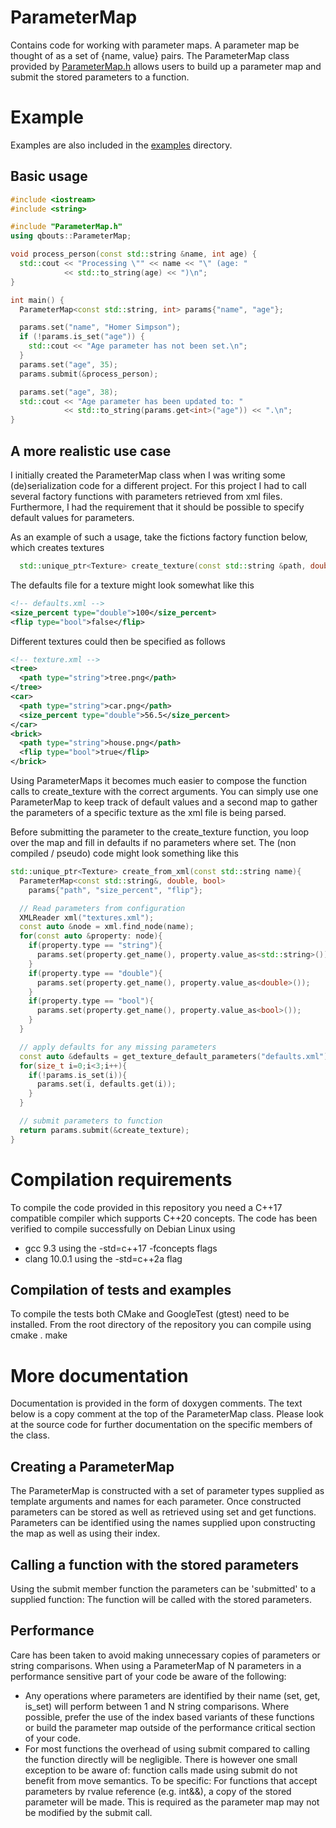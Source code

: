 # ParameterMap
Contains code for working with parameter maps. A parameter map be thought of as a set of {name, value} pairs.
The ParameterMap class provided by [ParameterMap.h](include/ParameterMap.h) allows users to build up a parameter map
and submit the stored parameters to a function.

# Example
Examples are also included in the [examples](examples) directory.
## Basic usage

```c++
#include <iostream>
#include <string>

#include "ParameterMap.h"
using qbouts::ParameterMap;

void process_person(const std::string &name, int age) {
  std::cout << "Processing \"" << name << "\" (age: " 
            << std::to_string(age) << ")\n";
}

int main() {
  ParameterMap<const std::string, int> params{"name", "age"};

  params.set("name", "Homer Simpson");
  if (!params.is_set("age")) {
    std::cout << "Age parameter has not been set.\n";
  }
  params.set("age", 35);
  params.submit(&process_person);

  params.set("age", 38);
  std::cout << "Age parameter has been updated to: "  
            << std::to_string(params.get<int>("age")) << ".\n";
}
```

## A more realistic use case
I initially created the ParameterMap class when I was writing some (de)serialization code for a different project.
For this project I had to call several factory functions with parameters retrieved from xml files. Furthermore, I had
the requirement that it should be possible to specify default values for parameters. 

As an example of such a usage, take the fictions factory function below, which creates textures
```c++
  std::unique_ptr<Texture> create_texture(const std::string &path, double size_percent, bool wrapping);
```

The defaults file for a texture 
might look somewhat like this
```xml
<!-- defaults.xml -->
<size_percent type="double">100</size_percent>
<flip type="bool">false</flip>
```
Different textures could then be specified as follows
```xml
<!-- texture.xml -->
<tree>
  <path type="string">tree.png</path>
</tree>
<car>
  <path type="string">car.png</path>
  <size_percent type="double">56.5</size_percent>
</car>
<brick>
  <path type="string">house.png</path>
  <flip type="bool">true</flip>
</brick>
```

Using ParameterMaps it becomes much easier to compose the function calls to create_texture with the correct arguments. 
You can simply use one ParameterMap to keep track of default values and a second map to gather the parameters of a 
specific texture as the xml file is being parsed. 

Before submitting the parameter to the create_texture function, 
you loop over the map and fill in defaults if no parameters where set. The (non compiled / pseudo) code might look something like this

```c++
std::unique_ptr<Texture> create_from_xml(const std::string name){
  ParameterMap<const std::string&, double, bool> 
    params{"path", "size_percent", "flip"};

  // Read parameters from configuration
  XMLReader xml("textures.xml");
  const auto &node = xml.find_node(name);
  for(const auto &property: node){
    if(property.type == "string"){
      params.set(property.get_name(), property.value_as<std::string>());
    }
    if(property.type == "double"){
      params.set(property.get_name(), property.value_as<double>());
    }
    if(property.type == "bool"){
      params.set(property.get_name(), property.value_as<bool>());
    }
  }

  // apply defaults for any missing parameters
  const auto &defaults = get_texture_default_parameters("defaults.xml");
  for(size_t i=0;i<3;i++){
    if(!params.is_set(i)){
      params.set(i, defaults.get(i));
    }
  }

  // submit parameters to function
  return params.submit(&create_texture);
}
```

# Compilation requirements
To compile the code provided in this repository you need a C++17 compatible compiler which supports C++20 concepts. 
The code has been verified to compile successfully on Debian Linux using 
* gcc 9.3 using the -std=c++17 -fconcepts flags
* clang 10.0.1 using the -std=c++2a flag

## Compilation of tests and examples
To compile the tests both CMake and GoogleTest (gtest) need to be installed.
From the root directory of the repository you can compile using
    cmake .
    make


# More documentation
Documentation is provided in the form of doxygen comments. The text below is a copy comment at the top of the ParameterMap class. Please look at the source code for further documentation on the specific members of the class.

## Creating a ParameterMap
The ParameterMap is constructed with a set of parameter types supplied as template arguments and names for each parameter.
Once constructed parameters can be stored as well as retrieved using set and get functions.
Parameters can be identified using the names supplied upon constructing the map as well as using their index.

## Calling a function with the stored parameters
Using the submit member function the parameters can be 'submitted' to a supplied function: The function will be
called with the stored parameters.

## Performance
Care has been taken to avoid making unnecessary copies of parameters or string comparisons.
When using a ParameterMap of N parameters in a performance sensitive part of your code be aware of the following:
- Any operations where parameters are identified by their name (set, get, is_set) will perform between 1
and N string comparisons. Where possible, prefer the use of the index based variants of these functions or
  build the parameter map outside of the performance critical section of your code.
- For most functions the overhead of using submit compared to calling the function directly will be negligible.
  There is however one small exception to be aware of: function calls made using submit do not benefit from move
  semantics. To be specific: For functions that accept parameters by rvalue reference (e.g. int&&), a copy of the
  stored parameter will be made. This is required as the parameter map may not be modified by the submit call.

